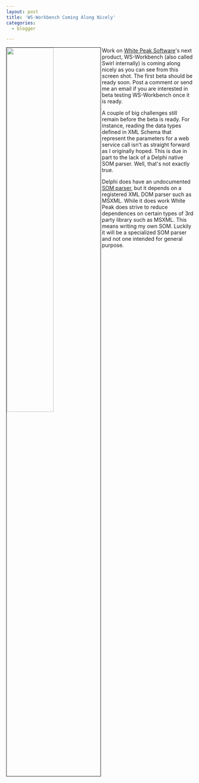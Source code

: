 ```yaml
---
layout: post
title: 'WS-Workbench Coming Along Nicely'
categories:
  - blogger

---
```


[<img src="http://www.thecave.com/images/blogimages/swirl-20060503.gif" width="50%" border="1" align="left" />](http://www.thecave.com/images/blogimages/swirl-20060503.gif)
Work on [White Peak Software](http://www.whitepeaksoftware.com/)'s next product, WS-Workbench (also called Swirl internally) is coming along nicely as you can see from this screen shot.  The first beta should be ready soon.  Post a comment or send me an email if you are interested in beta testing WS-Workbench once it is ready.

A couple of big challenges still remain before the beta is ready.  For instance, reading the data types defined in XML Schema that represent the parameters for a web service call isn't as straight forward as I originally hoped.  This is due in part to the lack of a Delphi native SOM parser.  Well, that's not exactly true.

Delphi does have an undocumented [SOM parser](http://www.thecave.com/archive/2006/04/05/xml_schema_object_model_som_parser_for_delphi.aspx), but it depends on a registered XML DOM parser such as MSXML.  While it does work White Peak does strive to reduce dependences on certain types of 3rd party library such as MSXML.  This means writing my own SOM.  Luckily it will be a specialized SOM parser and not one intended for general purpose.
